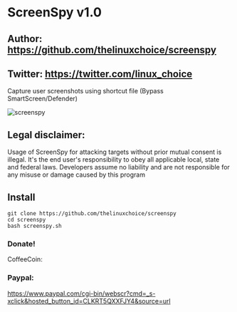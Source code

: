 # ScreenSpy v1.0
## Author: https://github.com/thelinuxchoice/screenspy
## Twitter: https://twitter.com/linux_choice

Capture user screenshots using shortcut file (Bypass SmartScreen/Defender)

![screenspy](https://user-images.githubusercontent.com/34893261/85585211-2f75b380-b616-11ea-9264-3077d7a64368.gif)

## Legal disclaimer:

Usage of ScreenSpy for attacking targets without prior mutual consent is illegal. It's the end user's responsibility to obey all applicable local, state and federal laws. Developers assume no liability and are not responsible for any misuse or damage caused by this program 
## Install

```
git clone https://github.com/thelinuxchoice/screenspy
cd screenspy
bash screenspy.sh
```
### Donate!
CoffeeCoin:
### Paypal:
https://www.paypal.com/cgi-bin/webscr?cmd=_s-xclick&hosted_button_id=CLKRT5QXXFJY4&source=url

